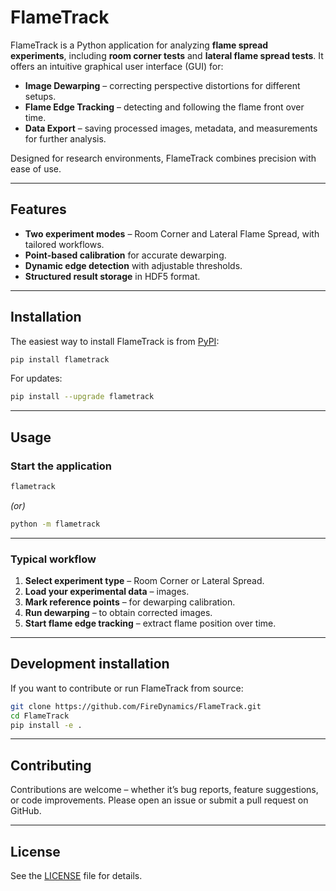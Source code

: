 # FlameTrack



FlameTrack is a Python application for analyzing **flame spread experiments**, including **room corner tests** and **lateral flame spread tests**.
It offers an intuitive graphical user interface (GUI) for:

- **Image Dewarping** – correcting perspective distortions for different setups.
- **Flame Edge Tracking** – detecting and following the flame front over time.
- **Data Export** – saving processed images, metadata, and measurements for further analysis.

Designed for research environments, FlameTrack combines precision with ease of use.

---

## Features

- **Two experiment modes** – Room Corner and Lateral Flame Spread, with tailored workflows.
- **Point-based calibration** for accurate dewarping.
- **Dynamic edge detection** with adjustable thresholds.
- **Structured result storage** in HDF5 format.

---

## Installation

The easiest way to install FlameTrack is from [PyPI](https://pypi.org/project/flametrack/):

```bash
pip install flametrack
```

For updates:
```bash
pip install --upgrade flametrack
```

---

## Usage

### Start the application
```bash
flametrack
```
*(or)*
```bash
python -m flametrack
```

---

### Typical workflow
1. **Select experiment type** – Room Corner or Lateral Spread.
2. **Load your experimental data** – images.
3. **Mark reference points** – for dewarping calibration.
4. **Run dewarping** – to obtain corrected images.
5. **Start flame edge tracking** – extract flame position over time.

---

## Development installation

If you want to contribute or run FlameTrack from source:

```bash
git clone https://github.com/FireDynamics/FlameTrack.git
cd FlameTrack
pip install -e .
```

---

## Contributing

Contributions are welcome – whether it’s bug reports, feature suggestions, or code improvements.
Please open an issue or submit a pull request on GitHub.

---

## License

See the [LICENSE](LICENSE) file for details.
